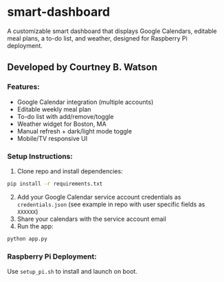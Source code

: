 # smart-dashboard

A customizable smart dashboard that displays Google Calendars, editable meal plans, a to-do list, and weather, designed for Raspberry Pi deployment.

## Developed by Courtney B. Watson

### Features:
- Google Calendar integration (multiple accounts)
- Editable weekly meal plan
- To-do list with add/remove/toggle
- Weather widget for Boston, MA
- Manual refresh + dark/light mode toggle
- Mobile/TV responsive UI

### Setup Instructions:
1. Clone repo and install dependencies:
```bash
pip install -r requirements.txt
```

2. Add your Google Calendar service account credentials as `credentials.json` (see example in repo with user specific fields as `XXXXXX`)
3. Share your calendars with the service account email 
4. Run the app:
```bash
python app.py
```

### Raspberry Pi Deployment:
Use `setup_pi.sh` to install and launch on boot.

